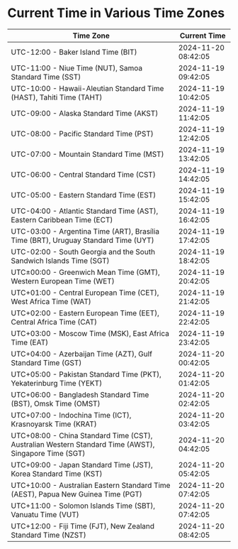 # Current Time in Various Time Zones

| Time Zone | Current Time |
|-----------|--------------|
| UTC-12:00 - Baker Island Time (BIT) | 2024-11-20 08:42:05 |
| UTC-11:00 - Niue Time (NUT), Samoa Standard Time (SST) | 2024-11-19 09:42:05 |
| UTC-10:00 - Hawaii-Aleutian Standard Time (HAST), Tahiti Time (TAHT) | 2024-11-19 10:42:05 |
| UTC-09:00 - Alaska Standard Time (AKST) | 2024-11-19 11:42:05 |
| UTC-08:00 - Pacific Standard Time (PST) | 2024-11-19 12:42:05 |
| UTC-07:00 - Mountain Standard Time (MST) | 2024-11-19 13:42:05 |
| UTC-06:00 - Central Standard Time (CST) | 2024-11-19 14:42:05 |
| UTC-05:00 - Eastern Standard Time (EST) | 2024-11-19 15:42:05 |
| UTC-04:00 - Atlantic Standard Time (AST), Eastern Caribbean Time (ECT) | 2024-11-19 16:42:05 |
| UTC-03:00 - Argentina Time (ART), Brasília Time (BRT), Uruguay Standard Time (UYT) | 2024-11-19 17:42:05 |
| UTC-02:00 - South Georgia and the South Sandwich Islands Time (SGT) | 2024-11-19 18:42:05 |
| UTC±00:00 - Greenwich Mean Time (GMT), Western European Time (WET) | 2024-11-19 20:42:05 |
| UTC+01:00 - Central European Time (CET), West Africa Time (WAT) | 2024-11-19 21:42:05 |
| UTC+02:00 - Eastern European Time (EET), Central Africa Time (CAT) | 2024-11-19 22:42:05 |
| UTC+03:00 - Moscow Time (MSK), East Africa Time (EAT) | 2024-11-19 23:42:05 |
| UTC+04:00 - Azerbaijan Time (AZT), Gulf Standard Time (GST) | 2024-11-20 00:42:05 |
| UTC+05:00 - Pakistan Standard Time (PKT), Yekaterinburg Time (YEKT) | 2024-11-20 01:42:05 |
| UTC+06:00 - Bangladesh Standard Time (BST), Omsk Time (OMST) | 2024-11-20 02:42:05 |
| UTC+07:00 - Indochina Time (ICT), Krasnoyarsk Time (KRAT) | 2024-11-20 03:42:05 |
| UTC+08:00 - China Standard Time (CST), Australian Western Standard Time (AWST), Singapore Time (SGT) | 2024-11-20 04:42:05 |
| UTC+09:00 - Japan Standard Time (JST), Korea Standard Time (KST) | 2024-11-20 05:42:05 |
| UTC+10:00 - Australian Eastern Standard Time (AEST), Papua New Guinea Time (PGT) | 2024-11-20 07:42:05 |
| UTC+11:00 - Solomon Islands Time (SBT), Vanuatu Time (VUT) | 2024-11-20 07:42:05 |
| UTC+12:00 - Fiji Time (FJT), New Zealand Standard Time (NZST) | 2024-11-20 08:42:05 |
